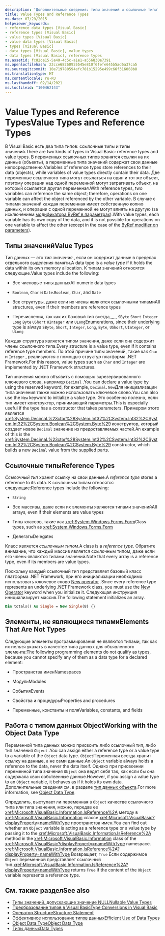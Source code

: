 ```yaml
---
description: 'Дополнительные сведения: типы значений и ссылочные типы'
title: Value Types and Reference Types
ms.date: 07/20/2015
helpviewer_keywords:
- reference data types [Visual Basic]
- reference types [Visual Basic]
- value types [Visual Basic]
- value data types [Visual Basic]
- types [Visual Basic]
- data types [Visual Basic], value types
- data types [Visual Basic], reference types
ms.assetid: fc82ce15-5a40-4c5c-a1e1-a556830e7391
ms.openlocfilehash: 22cce68260955545e810f6fefe645b5ad6a37ca5
ms.sourcegitcommit: 10e719780594efc781b15295e499c66f316068b8
ms.translationtype: MT
ms.contentlocale: ru-RU
ms.lasthandoff: 02/14/2021
ms.locfileid: "100462143"
---
```

# <a name="value-types-and-reference-types"></a><span data-ttu-id="da3dd-103">Value Types and Reference Types</span><span class="sxs-lookup"><span data-stu-id="da3dd-103">Value Types and Reference Types</span></span>

<span data-ttu-id="da3dd-104">В Visual Basic есть два типа типов: ссылочные типы и типы значений.</span><span class="sxs-lookup"><span data-stu-id="da3dd-104">There are two kinds of types in Visual Basic: reference types and value types.</span></span> <span data-ttu-id="da3dd-105">В переменных ссылочных типов хранятся ссылки на их данные (объекты), а переменные типа значений содержат свои данные непосредственно.</span><span class="sxs-lookup"><span data-stu-id="da3dd-105">Variables of reference types store references to their data (objects), while variables of value types directly contain their data.</span></span> <span data-ttu-id="da3dd-106">Две переменные ссылочного типа могут ссылаться на один и тот же объект, поэтому операции над одной переменной могут затрагивать объект, на который ссылается другая переменная.</span><span class="sxs-lookup"><span data-stu-id="da3dd-106">With reference types, two variables can reference the same object; therefore, operations on one variable can affect the object referenced by the other variable.</span></span> <span data-ttu-id="da3dd-107">В случае с типами значений каждая переменная имеет собственную копию данных, и операции с одной переменной не могут влиять на другую (за исключением [модификатора ByRef в параметрах](../../../language-reference/modifiers/byref.md)).</span><span class="sxs-lookup"><span data-stu-id="da3dd-107">With value types, each variable has its own copy of the data, and it is not possible for operations on one variable to affect the other (except in the case of the [ByRef modifier on parameters](../../../language-reference/modifiers/byref.md)).</span></span>
  
## <a name="value-types"></a><span data-ttu-id="da3dd-108">Типы значений</span><span class="sxs-lookup"><span data-stu-id="da3dd-108">Value Types</span></span>  

 <span data-ttu-id="da3dd-109">Тип данных — это *тип значения* , если он содержит данные в пределах отдельного выделения памяти.</span><span class="sxs-lookup"><span data-stu-id="da3dd-109">A data type is a *value type* if it holds the data within its own memory allocation.</span></span> <span data-ttu-id="da3dd-110">К типам значений относятся следующие.</span><span class="sxs-lookup"><span data-stu-id="da3dd-110">Value types include the following:</span></span>  
  
- <span data-ttu-id="da3dd-111">Все числовые типы данных</span><span class="sxs-lookup"><span data-stu-id="da3dd-111">All numeric data types</span></span>  
  
- <span data-ttu-id="da3dd-112">`Boolean`, `Char` и `Date`.</span><span class="sxs-lookup"><span data-stu-id="da3dd-112">`Boolean`, `Char`, and `Date`</span></span>  
  
- <span data-ttu-id="da3dd-113">Все структуры, даже если их члены являются ссылочными типами</span><span class="sxs-lookup"><span data-stu-id="da3dd-113">All structures, even if their members are reference types</span></span>  
  
- <span data-ttu-id="da3dd-114">Перечисления, так как их базовый тип всегда,,,,,, `SByte` `Short` `Integer` `Long` `Byte` `UShort` `UInteger` или `ULong`</span><span class="sxs-lookup"><span data-stu-id="da3dd-114">Enumerations, since their underlying type is always `SByte`, `Short`, `Integer`, `Long`, `Byte`, `UShort`, `UInteger`, or `ULong`</span></span>  
  
 <span data-ttu-id="da3dd-115">Каждая структура является типом значения, даже если она содержит члены ссылочного типа.</span><span class="sxs-lookup"><span data-stu-id="da3dd-115">Every structure is a value type, even if it contains reference type members.</span></span> <span data-ttu-id="da3dd-116">По этой причине типы значений, такие как `Char` и `Integer` , реализуются с помощью структур платформа .NET Framework.</span><span class="sxs-lookup"><span data-stu-id="da3dd-116">For this reason, value types such as `Char` and `Integer` are implemented by .NET Framework structures.</span></span>  
  
 <span data-ttu-id="da3dd-117">Тип значения можно объявить с помощью зарезервированного ключевого слова, например `Decimal` .</span><span class="sxs-lookup"><span data-stu-id="da3dd-117">You can declare a value type by using the reserved keyword, for example, `Decimal`.</span></span> <span data-ttu-id="da3dd-118">`New`Для инициализации типа значения также можно использовать ключевое слово.</span><span class="sxs-lookup"><span data-stu-id="da3dd-118">You can also use the `New` keyword to initialize a value type.</span></span> <span data-ttu-id="da3dd-119">Это особенно полезно, если тип имеет конструктор, принимающий параметры.</span><span class="sxs-lookup"><span data-stu-id="da3dd-119">This is especially useful if the type has a constructor that takes parameters.</span></span> <span data-ttu-id="da3dd-120">Примером этого является <xref:System.Decimal.%23ctor%28System.Int32%2CSystem.Int32%2CSystem.Int32%2CSystem.Boolean%2CSystem.Byte%29> конструктор, который создает новое `Decimal` значение из предоставляемых частей.</span><span class="sxs-lookup"><span data-stu-id="da3dd-120">An example of this is the <xref:System.Decimal.%23ctor%28System.Int32%2CSystem.Int32%2CSystem.Int32%2CSystem.Boolean%2CSystem.Byte%29> constructor, which builds a new `Decimal` value from the supplied parts.</span></span>  
  
## <a name="reference-types"></a><span data-ttu-id="da3dd-121">Ссылочные типы</span><span class="sxs-lookup"><span data-stu-id="da3dd-121">Reference Types</span></span>  

 <span data-ttu-id="da3dd-122">*Ссылочный тип* хранит ссылку на свои данные.</span><span class="sxs-lookup"><span data-stu-id="da3dd-122">A *reference type* stores a reference to its data.</span></span> <span data-ttu-id="da3dd-123">К ссылочным типам относятся следующие:</span><span class="sxs-lookup"><span data-stu-id="da3dd-123">Reference types include the following:</span></span>  
  
- `String`  
  
- <span data-ttu-id="da3dd-124">Все массивы, даже если их элементы являются типами значений</span><span class="sxs-lookup"><span data-stu-id="da3dd-124">All arrays, even if their elements are value types</span></span>  
  
- <span data-ttu-id="da3dd-125">Типы классов, такие как <xref:System.Windows.Forms.Form></span><span class="sxs-lookup"><span data-stu-id="da3dd-125">Class types, such as <xref:System.Windows.Forms.Form></span></span>  
  
- <span data-ttu-id="da3dd-126">Делегаты</span><span class="sxs-lookup"><span data-stu-id="da3dd-126">Delegates</span></span>  
  
 <span data-ttu-id="da3dd-127">Класс является *ссылочным типом*.</span><span class="sxs-lookup"><span data-stu-id="da3dd-127">A class is a *reference type*.</span></span> <span data-ttu-id="da3dd-128">Обратите внимание, что каждый массив является ссылочным типом, даже если его члены являются типами значений.</span><span class="sxs-lookup"><span data-stu-id="da3dd-128">Note that every array is a reference type, even if its members are value types.</span></span>  
  
 <span data-ttu-id="da3dd-129">Поскольку каждый ссылочный тип представляет базовый класс платформа .NET Framework, при его инициализации необходимо использовать ключевое слово [New operator](../../../language-reference/operators/new-operator.md) .</span><span class="sxs-lookup"><span data-stu-id="da3dd-129">Since every reference type represents an underlying .NET Framework class, you must use the [New Operator](../../../language-reference/operators/new-operator.md) keyword when you initialize it.</span></span> <span data-ttu-id="da3dd-130">Следующая инструкция инициализирует массив.</span><span class="sxs-lookup"><span data-stu-id="da3dd-130">The following statement initializes an array.</span></span>  
  
```vb  
Dim totals() As Single = New Single(8) {}  
```  
  
## <a name="elements-that-are-not-types"></a><span data-ttu-id="da3dd-131">Элементы, не являющиеся типами</span><span class="sxs-lookup"><span data-stu-id="da3dd-131">Elements That Are Not Types</span></span>  

 <span data-ttu-id="da3dd-132">Следующие элементы программирования не являются типами, так как их нельзя указать в качестве типа данных для объявленного элемента:</span><span class="sxs-lookup"><span data-stu-id="da3dd-132">The following programming elements do not qualify as types, because you cannot specify any of them as a data type for a declared element:</span></span>  
  
- <span data-ttu-id="da3dd-133">Пространства имен</span><span class="sxs-lookup"><span data-stu-id="da3dd-133">Namespaces</span></span>  
  
- <span data-ttu-id="da3dd-134">Модули</span><span class="sxs-lookup"><span data-stu-id="da3dd-134">Modules</span></span>  
  
- <span data-ttu-id="da3dd-135">События</span><span class="sxs-lookup"><span data-stu-id="da3dd-135">Events</span></span>  
  
- <span data-ttu-id="da3dd-136">Свойства и процедуры</span><span class="sxs-lookup"><span data-stu-id="da3dd-136">Properties and procedures</span></span>  
  
- <span data-ttu-id="da3dd-137">Переменные, константы и поля</span><span class="sxs-lookup"><span data-stu-id="da3dd-137">Variables, constants, and fields</span></span>  
  
## <a name="working-with-the-object-data-type"></a><span data-ttu-id="da3dd-138">Работа с типом данных Object</span><span class="sxs-lookup"><span data-stu-id="da3dd-138">Working with the Object Data Type</span></span>  

 <span data-ttu-id="da3dd-139">Переменной типа данных можно присвоить либо ссылочный тип, либо тип значения `Object` .</span><span class="sxs-lookup"><span data-stu-id="da3dd-139">You can assign either a reference type or a value type to a variable of the `Object` data type.</span></span> <span data-ttu-id="da3dd-140">`Object`Переменная всегда хранит ссылку на данные, а не сами данные.</span><span class="sxs-lookup"><span data-stu-id="da3dd-140">An `Object` variable always holds a reference to the data, never the data itself.</span></span> <span data-ttu-id="da3dd-141">Однако при присвоении переменной типа значения `Object` она ведет себя так, как если бы она содержала свои собственные данные.</span><span class="sxs-lookup"><span data-stu-id="da3dd-141">However, if you assign a value type to an `Object` variable, it behaves as if it holds its own data.</span></span> <span data-ttu-id="da3dd-142">Дополнительные сведения см. в разделе [тип данных объекта](../../../language-reference/data-types/object-data-type.md).</span><span class="sxs-lookup"><span data-stu-id="da3dd-142">For more information, see [Object Data Type](../../../language-reference/data-types/object-data-type.md).</span></span>  
  
 <span data-ttu-id="da3dd-143">Определить, выступает ли переменная в `Object` качестве ссылочного типа или типа значения, можно, передав ее <xref:Microsoft.VisualBasic.Information.IsReference%2A> методу в <xref:Microsoft.VisualBasic.Information> классе <xref:Microsoft.VisualBasic?displayProperty=nameWithType> пространства имен.</span><span class="sxs-lookup"><span data-stu-id="da3dd-143">You can find out whether an `Object` variable is acting as a reference type or a value type by passing it to the <xref:Microsoft.VisualBasic.Information.IsReference%2A> method in the <xref:Microsoft.VisualBasic.Information> class of the <xref:Microsoft.VisualBasic?displayProperty=nameWithType> namespace.</span></span> <span data-ttu-id="da3dd-144"><xref:Microsoft.VisualBasic.Information.IsReference%2A?displayProperty=nameWithType> Возвращает, `True` Если содержимое `Object` переменной представляет ссылочный тип.</span><span class="sxs-lookup"><span data-stu-id="da3dd-144"><xref:Microsoft.VisualBasic.Information.IsReference%2A?displayProperty=nameWithType> returns `True` if the content of the `Object` variable represents a reference type.</span></span>  
  
## <a name="see-also"></a><span data-ttu-id="da3dd-145">См. также раздел</span><span class="sxs-lookup"><span data-stu-id="da3dd-145">See also</span></span>

- [<span data-ttu-id="da3dd-146">Типы значений, допускающие значение NULL</span><span class="sxs-lookup"><span data-stu-id="da3dd-146">Nullable Value Types</span></span>](nullable-value-types.md)
- [<span data-ttu-id="da3dd-147">Преобразование типов в Visual Basic</span><span class="sxs-lookup"><span data-stu-id="da3dd-147">Type Conversions in Visual Basic</span></span>](type-conversions.md)
- [<span data-ttu-id="da3dd-148">Оператор Structure</span><span class="sxs-lookup"><span data-stu-id="da3dd-148">Structure Statement</span></span>](../../../language-reference/statements/structure-statement.md)
- [<span data-ttu-id="da3dd-149">Эффективное использование типов данных</span><span class="sxs-lookup"><span data-stu-id="da3dd-149">Efficient Use of Data Types</span></span>](efficient-use-of-data-types.md)
- [<span data-ttu-id="da3dd-150">Object Data Type</span><span class="sxs-lookup"><span data-stu-id="da3dd-150">Object Data Type</span></span>](../../../language-reference/data-types/object-data-type.md)
- [<span data-ttu-id="da3dd-151">Типы данных</span><span class="sxs-lookup"><span data-stu-id="da3dd-151">Data Types</span></span>](index.md)
